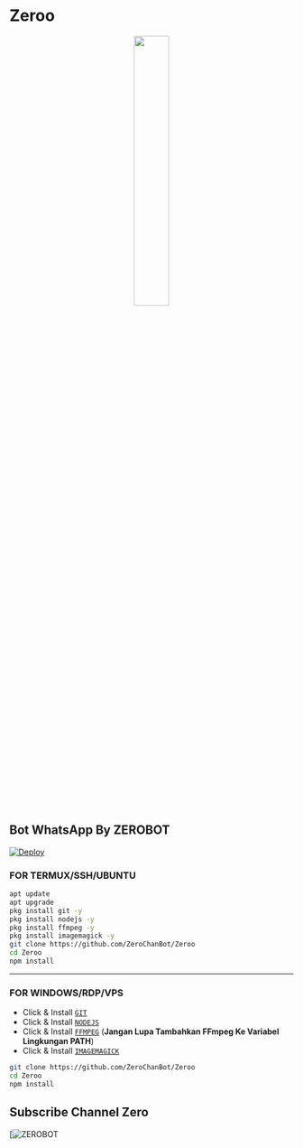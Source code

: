 # Zeroo

<p align="center">
	<img src="https://i.ibb.co/SydBnC5/20210725-125918.jpg" width="35%" style="margin-left: auto;margin-right: auto;display: block;">
</p>

## Bot WhatsApp By ZEROBOT

[![Deploy](https://www.herokucdn.com/deploy/button.svg)](https://heroku.com/deploy?template=https://github.com/ZeroChanBot/Zeroo)

### FOR TERMUX/SSH/UBUNTU

```bash
apt update
apt upgrade
pkg install git -y
pkg install nodejs -y
pkg install ffmpeg -y
pkg install imagemagick -y
git clone https://github.com/ZeroChanBot/Zeroo
cd Zeroo
npm install
```

---------

### FOR WINDOWS/RDP/VPS

* Click & Install [`GIT`](https://git-scm.com/downloads)
* Click & Install [`NODEJS`](https://nodejs.org/en/download)
* Click & Install [`FFMPEG`](https://ffmpeg.org/download.html) (**Jangan Lupa Tambahkan FFmpeg Ke Variabel Lingkungan PATH**)
* Click & Install [`IMAGEMAGICK`](https://imagemagick.org/script/download.php)

```bash
git clone https://github.com/ZeroChanBot/Zeroo
cd Zeroo
npm install
```

## Subscribe Channel Zero
[![ZEROBOT](https://youtube.com/channel/UC7SydwUESoyOQ3qZZuoaNHw)
